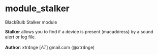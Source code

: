 module_stalker
============

BlackBulb Stalker module


<b>Stalker</b> allows you to find if a device is present (macaddress) by a sound alert or log file.
<br><br>
<b>Author</b>: xtr4nge [_AT_] gmail.com (@xtr4nge)
